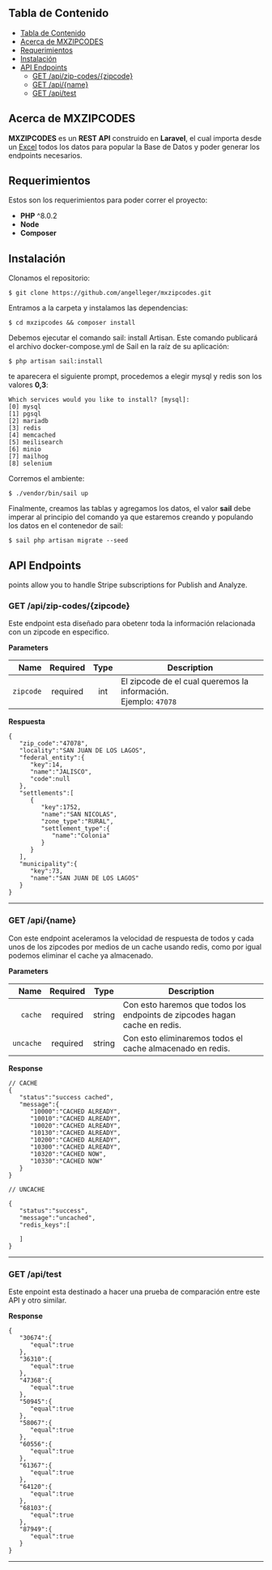 ## Tabla de Contenido

- [Tabla de Contenido](#tabla-de-contenido)
- [Acerca de MXZIPCODES](#acerca-de-mxzipcodes)
- [Requerimientos](#requerimientos)
- [Instalación](#instalación)
- [API Endpoints](#api-endpoints)
  - [GET /api/zip-codes/{zipcode}](#get-apizip-codeszipcode)
  - [GET /api/{name}](#get-apiname)
  - [GET /api/test](#get-apitest)
## Acerca de MXZIPCODES

**MXZIPCODES** es un **REST API** construido en **Laravel**, el cual importa desde un [Excel](https://www.correosdemexico.gob.mx/SSLServicios/ConsultaCP/CodigoPostal_Exportar.aspx) todos los datos para popular la Base de Datos y poder generar los endpoints necesarios.

## Requerimientos

Estos son los requerimientos para poder correr el proyecto:

- **PHP** ^8.0.2
- **Node**
- **Composer**


## Instalación

Clonamos el repositorio:

    $ git clone https://github.com/angelleger/mxzipcodes.git

Entramos a la carpeta y instalamos las dependencias: 

    $ cd mxzipcodes && composer install
    
Debemos ejecutar el comando sail: install Artisan. Este comando publicará el archivo docker-compose.yml de Sail en la raíz de su aplicación: 

    $ php artisan sail:install

te aparecera el siguiente prompt, procedemos a elegir mysql y redis son los valores **0,3**: 

    Which services would you like to install? [mysql]:
    [0] mysql
    [1] pgsql
    [2] mariadb
    [3] redis
    [4] memcached
    [5] meilisearch
    [6] minio
    [7] mailhog
    [8] selenium   

Corremos el ambiente:  

    $ ./vendor/bin/sail up


Finalmente, creamos las tablas y agregamos los datos, el valor **sail** debe imperar al principio del comando ya que estaremos creando y populando los datos en el contenedor de sail:  

    $ sail php artisan migrate --seed  

## API Endpoints

points allow you to handle Stripe subscriptions for Publish and Analyze.

### GET /api/zip-codes/{zipcode}
Este endpoint esta diseñado para obetenr toda la información relacionada con un zipcode en especifico.

**Parameters**

|              Name | Required |  Type  | Description                                                                                                                                                                                       |
|------------------:|:--------:|:------:|---------------------------------------------------------------------------------------------------------------------------------------------------------------------------------------------------|
|         `zipcode` | required | int | El zipcode de el cual queremos la información.<br>Ejemplo: `47078`                                                                                                 |


**Respuesta**

```
{
   "zip_code":"47078",
   "locality":"SAN JUAN DE LOS LAGOS",
   "federal_entity":{
      "key":14,
      "name":"JALISCO",
      "code":null
   },
   "settlements":[
      {
         "key":1752,
         "name":"SAN NICOLAS",
         "zone_type":"RURAL",
         "settlement_type":{
            "name":"Colonia"
         }
      }
   ],
   "municipality":{
      "key":73,
      "name":"SAN JUAN DE LOS LAGOS"
   }
}
```
___

### GET /api/{name}
Con este endpoint aceleramos la velocidad de respuesta de todos y cada unos de los zipcodes por medios de un cache usando redis, como por igual podemos eliminar el cache ya almacenado.

**Parameters**

|          Name | Required |  Type   | Description                                                                                                                                                           |
| -------------:|:--------:|:-------:| --------------------------------------------------------------------------------------------------------------------------------------------------------------------- |
|     `cache` | required | string  | Con esto haremos que todos los endpoints de zipcodes hagan cache en redis.                                                                     |
|        `uncache` | required | string  | Con esto eliminaremos todos el cache almacenado en redis. |


**Response**

```
// CACHE
{
   "status":"success cached",
   "message":{
      "10000":"CACHED ALREADY",
      "10010":"CACHED ALREADY",
      "10020":"CACHED ALREADY",
      "10130":"CACHED ALREADY",
      "10200":"CACHED ALREADY",
      "10300":"CACHED ALREADY",
      "10320":"CACHED NOW",
      "10330":"CACHED NOW"
   }
}

// UNCACHE

{
   "status":"success",
   "message":"uncached",
   "redis_keys":[
      
   ]
}
```
___
### GET /api/test
Este enpoint esta destinado a hacer una prueba de comparación entre este API y otro similar.

**Response**

```
{
   "30674":{
      "equal":true
   },
   "36310":{
      "equal":true
   },
   "47368":{
      "equal":true
   },
   "50945":{
      "equal":true
   },
   "58067":{
      "equal":true
   },
   "60556":{
      "equal":true
   },
   "61367":{
      "equal":true
   },
   "64120":{
      "equal":true
   },
   "68103":{
      "equal":true
   },
   "87949":{
      "equal":true
   }
}
```
___


